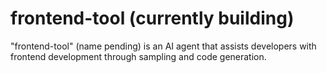 # frontend-tool (currently building)

"frontend-tool" (name pending) is an AI agent that assists developers with frontend development through sampling and code generation.
